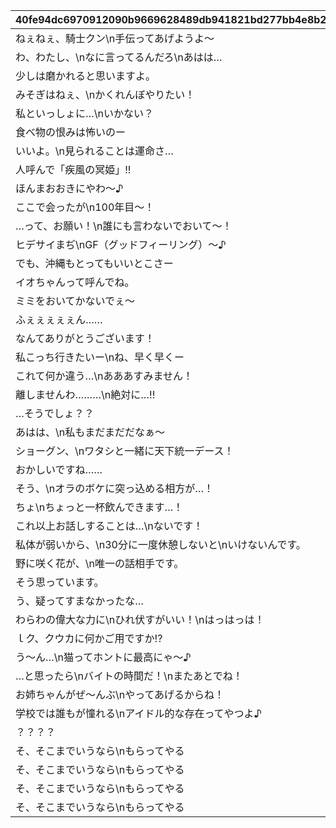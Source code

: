 |40fe94dc6970912090b9669628489db941821bd277bb4e8b2867268e9cb0ac63|b08083d5eea95bb82ca9a56443769ef12055576ee634e10d0f2114edb510ffd1|88551a6ca5dd657048a1f2da4ba4dfb5035e6f5ca6b5c1cf3ed6894afa342cdb|4c467e5448c5b492e3d3dfcd535623f904cd464bf59cbba76dbcb5ea477ed73b|fb5982631dc27a1f4f8f32e1b58efc8078a212b410831f54248c11bf984eb6ac|6481321b56225b6858f869489a59ea6ad17eded96e40a65f6bb27fa20854a260|17b15c37440540cc209b802a09377b7fcda6ab9a25bc1c67cecd554f5b05825c|d57c1214cb93b174c98e7353e9bae364d1a15c789b02105a91056f96cfe951af|87318fb8009bcdc66b41537dd5608bf51783feefd09c6659059900d9fa5bdec2|f0c20bf2dda242ab4ae415b8d6519c642b4b21f37727c36cd1768865ba478819|ad5794c0e0e5cc9f450df0b205592b5e7b615fa37b8e971a6178c96728a76d1d|b7d93bb8453914449f1fd8529ce617f02022c6778bea141c5b2730fdda1b64f8|063ae0d35c007f89c6a00ceabdb6eae74c71f5a4c67da4b194f4efc3b11cd431|cc92b7a2bb933e3fe4a8de8c7b939736037a7fecdc82bb73f3b4de14ba64a07f|63832dce2b2576b8b39578bdbdc2ac250727324ce2c8d3914ab9f0bdba77fa6c|
| --- | --- | --- | --- | --- | --- | --- | --- | --- | --- | --- | --- | --- | --- | --- |
|ねぇねぇ、騎士クン\n手伝ってあげようよ～|ヒヨリでっす♪\n元気いっぱいがんばるよ♪|1|0|1|1001|0|2|0|0|春咲 ひより|1.4|1|0|お！\nあそこに困ってそうな人発見！|
|わ、わたし、\nなに言ってるんだろ\nあはは…|みんなみたいに\nわたしも強くならなきゃ|1|0|1|1002|0|2|0|0|草野 優衣|1.4|1|0|大切な人を\n守れるようになりたい…って|
|少しは磨かれると思いますよ。|フェンシングを始めてみては？|1|0|1|1003|0|2|0|0|士条 怜|1.4|1|0|キミに必要な集中力と感性が|
|みそぎはねぇ、\nかくれんぼやりたい！|ねぇ、にいちゃん！|1|0|1|1004|0|2|0|0|穂高 みそぎ|1.5|1|0|今日はなにして遊ぶ？|
|私といっしょに…\nいかない？|風宮あかりです|1|0|1|1006|0|2|0|0|風宮 あかり|1.4|1|0|ねぇ…|
|食べ物の恨みは怖いのー|出雲宮子なのー|1|0|1|1007|0|2|0|0|出雲 宮子|1.5|1|0|プリンたべたいのー|
|いいよ。\n見られることは運命さ…|ボクは虹村雪。|1|0|1|1008|0|2|0|0|虹村 雪|1.4|1|0|キミもボクの美貌に\n吸い寄せられたんだね。|
|人呼んで「疾風の冥姫」!!|フッ…聞いて後悔するがいい！|1|0|1|1009|0|2|0|0|柊杏奈|1.4|1|0|我が真名は\nアンネローゼ・フォン・シュテッヒパルム！|
|ほんまおおきにやわ～♪|マホマホ王国のプリンセス、\nまほ姫どす|1|0|1|1010|0|2|0|0|姫宮 真歩|1.5|1|0|うさぎさん、\n運命の王子はんに巡りあわせてくれて|
|ここで会ったが\n100年目～！|衣之咲璃乃です！|1|0|1|1011|0|2|0|0|衣之咲 璃乃|1.4|1|0|生き別れたお兄ちゃんを探して\n三千世界！|
|…って、お願い！\n誰にも言わないでおいて～！|私はハツネ、\n結構強いんだよ。\nきらーん☆|1|0|1|1012|0|2|0|0|柏崎 初音|1.4|1|0|ち、超能力って…\n何のことかな～？|
|ヒデサイまぢ\nGF（グッドフィーリング）～♪|ちょす！\n美波鈴奈だよ～♪|1|0|1|1016|0|2|0|0|美波 鈴奈|1.4|1|0|一応カリスマ読モJKやってまっす！|
|でも、沖縄もとってもいいとこさー|はいたーい。\n喜屋武香織さー。|1|0|1|1017|0|2|0|0|喜屋武 香織|1.4|1|0|東京は遊園地みたいなところさー|
|イオちゃんって呼んでね。|支倉伊緒です。|1|0|1|1018|0|2|0|0|支倉 伊緒|1.4|1|0|先生って呼ばれるのは\nくすぐったいから|
|ミミをおいてかないでぇ～|ふえ…？\nミミ、むずかしいこと\nよくわかんない…|1|0|1|1020|0|2|0|0|茜 ミミ|1.5|1|0|あ！/\お兄ちゃ～ん\nまってよ～|
|ふぇぇぇぇぇん……|あ…あの…えっと…\n栗…林…くるみ…です……|1|0|1|1021|0|2|0|0|栗林 くるみ|1.5|1|0|あの……\nふぇ……|
|なんてありがとうございます！|風宮よりです。\nあああああ！|1|0|1|1022|0|2|0|0|風宮 より|1.4|1|0|こんな私に貴重な時間を\n割いていただき、|
|私こっち行きたいー\nね、早く早くー|私、アヤネ！\nぷうきちと一緒についてってあげるね！|1|0|1|1023|0|2|0|0|北条 綾音|1.5|1|0|おにいちゃんどこいくの？\nえ？|
|これて何か違う…\nあああすみません！|わっ…わっ…私、\n天野すずめといいます！|1|0|1|1025|0|2|0|0|天野 すずめ|1.4|1|0|ふ、不束者ですが\nどうぞ末永く…って、|
|離しませんわ………\n絶対に…!!|……クスクス…私は\n…倉石恵理子……|1|0|1|1027|0|2|0|0|倉石 恵理子|1.4|1|0|あなたは…運命の……\n伴侶……|
|…そうでしょ？？|佐々木咲恋よ。\nねえ、世の中に無駄なことが\n多すぎると思わない？|1|0|1|1028|0|2|0|0|佐々木 咲恋|1.4|1|0|その無駄を省くことができれば、\nもっと余裕のある暮らしができるっ！|
|あはは、\n私もまだまだだなぁ～|桜井望だよ！\nよろしくねっ|1|0|1|1029|0|2|0|0|桜井 望|1.4|1|0|ぇっと…\nキミ、私のこと知らないの?!|
|ショーグン、\nワタシと一緒に天下統一デース！|デケデケデンっ！|1|0|1|1030|0|2|0|0|ニノン・ジュベール|1.4|1|0|初めまして、\n私はニノン・ジュベール申すデス！|
|おかしいですね……|上喜しのぶです。\n手元のドクロが父です。|1|0|1|1031|0|2|0|0|上喜 しのぶ|1.4|1|0|でもって私の隣にいるのが……\nえ、見えない？|
|そう、\nオラのボケに突っ込める相方が…！|目指すはビッグな\nお笑い芸人だっぺ！|1|0|1|1033|0|2|0|0|野戸まひる|1.5|1|0|けんども\nそれには足りないモンが…|
|ちょ\nちょっと一杯飲んできます…！|あの…私…綾瀬ゆかりです…\nあの…ごめんなさい！|1|0|1|1034|0|2|0|0|綾瀬 ゆかり|1.4|1|0|ちょっと緊張しちゃって…|
|これ以上お話しすることは…\nないです！|氷川鏡華…です|1|0|1|1036|0|2|0|0|氷川 鏡華|1.5|1|0|知らない人とは話しちゃいけないので|
|私体が弱いから、\n30分に一度休憩しないと\nいけないんです。|柏崎…栞です。|1|0|1|1038|0|2|0|0|柏崎 栞|1.4|1|0|……あ、アラーム。|
|野に咲く花が、\n唯一の話相手です。|ふ、双葉碧です。|1|0|1|1040|0|2|0|0|双葉 碧|1.4|1|0|私、一人も友達がいなくて……|
|そう思っています。|三角千歌です。|1|0|1|1042|0|2|0|0|三角 千歌|1.4|1|0|私の歌声で、\n皆さんが幸せになってくれたらいいなって…|
|う、疑ってすまなかったな…|安芸真琴だ。|1|0|1|1043|0|2|0|0|安芸 真琴|1.4|1|0|あぁ？\nお前のそいつの仲間か？|
|わらわの偉大な力に\nひれ伏すがいい！\nはっはっは！|わらわこそは夜を総べる者！|1|0|1|1044|0|2|0|0|イリヤ・オーンスタイン|1.4|1|0|生けとし生ける全ての者よ！|
|ｌク、クウカに何かご用ですか!?|そこで騎士は妖精を乱暴に……|1|0|1|1045|0|2|0|0|遠見 空花|1.4|1|0|ぐふふふふ……はっ！|
|う～ん…\n猫ってホントに最高にゃ～♪|宮坂たまきにゃ♪\n猫はいいにゃよ？|1|0|1|1046|0|2|0|0|宮坂たまき|1.4|1|0|自由気ままで♪\n寝て遊んで、食べてケンカして…|
|…と思ったら\nバイトの時間だ！\nまたあとでね！|大神美冬よ！|1|0|1|1048|0|2|0|0|大神 美冬|1.4|1|0|それでは早速クエストに…|
|お姉ちゃんがぜ～んぶ\nやってあげるからね！|星野静流だよ！|1|0|1|1049|0|2|0|0|星野静流|1.4|1|0|クエストもバトルも\n掃除も洗濯も|
|学校では誰もが憧れる\nアイドル的な存在ってやつよ♪|アタシは玉泉美咲。|1|0|1|1050|0|2|0|0|玉泉美咲|1.5|1|0|見ての通りの\nセクシー美少女で|
|？？？？|？？？|1|0|1|1052|0|2|0|0|リマ|1.4|1|0|？？？？|
|そ、そこまでいうなら\nもらってやる|モニカ・ヴァイスヴィントだ。|1|0|1|1053|0|2|0|0|モニカ・ヴァイスヴィント|1.5|1|0|菓子でつろうなどと\n稚拙な策を……|
|そ、そこまでいうなら\nもらってやる|モニカ・ヴァイスヴィントだ。|1|0|1|1058|0|2|0|0|ペコリーヌ|1.5|1|0|菓子でつろうなどと\n稚拙な策を……|
|そ、そこまでいうなら\nもらってやる|モニカ・ヴァイスヴィントだ。|1|0|1|1059|0|2|0|0|コッコロ|1.5|1|0|菓子でつろうなどと\n稚拙な策を……|
|そ、そこまでいうなら\nもらってやる|モニカ・ヴァイスヴィントだ。|1|0|1|1060|0|2|0|0|キャル|1.5|1|0|菓子でつろうなどと\n稚拙な策を……|